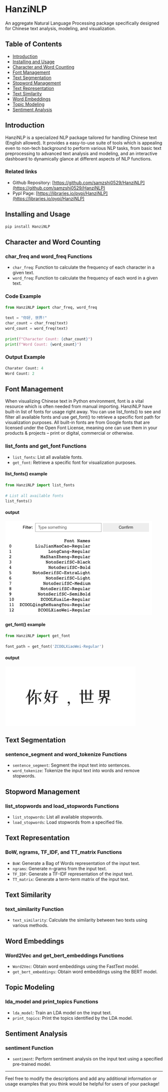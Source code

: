 # HanziNLP

An aggregate Natural Language Processing package specifically designed for Chinese text analysis, modeling, and visualization.

## Table of Contents
- [Introduction](#introduction)
- [Installing and Usage](#installing-and-usage)
- [Character and Word Counting](#character-and-word-counting)
- [Font Management](#font-management)
- [Text Segmentation](#text-segmentation)
- [Stopword Management](#stopword-management)
- [Text Representation](#text-representation)
- [Text Similarity](#text-similarity)
- [Word Embeddings](#word-embeddings)
- [Topic Modeling](#topic-modeling)
- [Sentiment Analysis](#sentiment-analysis)

## Introduction

HanziNLP is a specialized NLP package tailored for handling Chinese text (English allowed). It provides a easy-to-use suite of tools which is appealing even to non-tech background to perform various NLP tasks, from basic text preprocessing to advanced text analysis and modeling, and an interactive dashboard to dynamically glance at different aspects of NLP functions. 

### Related links
- Github Repository: [https://github.com/samzshi0529/HanziNLP](https://github.com/samzshi0529/HanziNLP)
- Pypl Page: [https://libraries.io/pypi/HanziNLP](https://libraries.io/pypi/HanziNLP)
  
## Installing and Usage

```python
pip install HanziNLP
```

## Character and Word Counting

### char_freq and word_freq Functions
- `char_freq`: Function to calculate the frequency of each character in a given text.
- `word_freq`: Function to calculate the frequency of each word in a given text.
### Code Example
```python
from HanziNLP import char_freq, word_freq

text = "你好, 世界!"
char_count = char_freq(text)
word_count = word_freq(text)

print(f"Character Count: {char_count}")
print(f"Word Count: {word_count}")
```
### Output Example
```python
Charater Count: 4
Word Count: 2
```
## Font Management

When visualizing Chinese text in Python environment, font is a vital resource which is often needed from manual importing. HanziNLP have built-in list of fonts for usage right away. You can use list_fonts() to see and filter all available fonts and use get_font() to retrieve a specific font path for visualization purposes. All built-in fonts are from Google fonts that are licensed under the Open Font License, meaning one can use them in your products & projects – print or digital, commercial or otherwise.

### list_fonts and get_font Functions
- `list_fonts`: List all available fonts.
- `get_font`: Retrieve a specific font for visualization purposes.

#### list_fonts() example
```python
from HanziNLP import list_fonts

# List all available fonts
list_fonts()
```
#### output
![Example Image](README_PIC/list_fonts().png)

#### get_font() example
```python
from HanziNLP import get_font

font_path = get_font('ZCOOLXiaoWei-Regular')
```
#### output
![Example Image](README_PIC/get_font.png)

## Text Segmentation

### sentence_segment and word_tokenize Functions
- `sentence_segment`: Segment the input text into sentences.
- `word_tokenize`: Tokenize the input text into words and remove stopwords.

## Stopword Management

### list_stopwords and load_stopwords Functions
- `list_stopwords`: List all available stopwords.
- `load_stopwords`: Load stopwords from a specified file.

## Text Representation

### BoW, ngrams, TF_IDF, and TT_matrix Functions
- `BoW`: Generate a Bag of Words representation of the input text.
- `ngrams`: Generate n-grams from the input text.
- `TF_IDF`: Generate a TF-IDF representation of the input text.
- `TT_matrix`: Generate a term-term matrix of the input text.

## Text Similarity

### text_similarity Function
- `text_similarity`: Calculate the similarity between two texts using various methods.

## Word Embeddings

### Word2Vec and get_bert_embeddings Functions
- `Word2Vec`: Obtain word embeddings using the FastText model.
- `get_bert_embeddings`: Obtain word embeddings using the BERT model.

## Topic Modeling

### lda_model and print_topics Functions
- `lda_model`: Train an LDA model on the input text.
- `print_topics`: Print the topics identified by the LDA model.

## Sentiment Analysis

### sentiment Function
- `sentiment`: Perform sentiment analysis on the input text using a specified pre-trained model.

---

Feel free to modify the descriptions and add any additional information or usage examples that you think would be helpful for users of your package!
